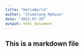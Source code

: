 ```yaml
---
title: "HelloWorld"
author: "Itumeleng Mphoso"
date: "2022-07-29"
output: html_document
---
```


## This is a markdown file

